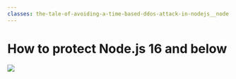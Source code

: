 ```yaml
---
classes: the-tale-of-avoiding-a-time-based-ddos-attack-in-nodejs__node
---
```


# How to protect Node.js 16 and below

<img src="/the-tale-of-avoiding-a-time-based-ddos-attack-in-nodejs/node-16.png" />

